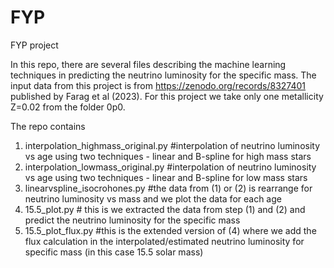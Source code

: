 # FYP

FYP project

In this repo, there are several files describing the machine learning techniques in predicting the neutrino luminosity for the specific mass. The input data from this project is from https://zenodo.org/records/8327401 published by Farag et al (2023). For this project we take only one metallicity Z=0.02 from the folder 0p0.

The repo contains

1. interpolation_highmass_original.py #interpolation of neutrino luminosity vs age using two techniques - linear and B-spline for high mass stars
2. interpolation_lowmass_original.py #interpolation of neutrino luminosity vs age using two techniques - linear and B-spline for low mass stars
3. linearvspline_isocrohones.py #the data from (1) or (2) is rearrange for neutrino luminosity vs mass and we plot the data for each age
4. 15.5_plot.py # this is we extracted the data from step (1) and (2) and predict the neutrino luminosity for the specific mass
5. 15.5_plot_flux.py #this is the extended version of (4) where we add the flux calculation in the interpolated/estimated neutrino luminosity for specific mass (in this case 15.5 solar mass)

